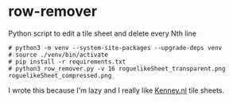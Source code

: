 # row-remover
Python script to edit a tile sheet and delete every Nth line

```
# python3 -m venv --system-site-packages --upgrade-deps venv
# source ./venv/bin/activate
# pip install -r requirements.txt
# python3 row_remover.py -v 16 roguelikeSheet_transparent.png roguelikeSheet_compressed.png
```

I wrote this because I'm lazy and I really like
[Kenney.nl](https://kenney.nl/) tile sheets.
